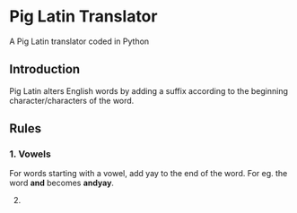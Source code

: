 # Pig Latin Translator
A Pig Latin translator coded in Python

## Introduction 
Pig Latin alters English words by adding a suffix according to the beginning character/characters of the word.

## Rules
### 1. Vowels
For words starting with a vowel, add yay to the end of the word. For eg. the word **and** becomes **andyay**.

2. 
